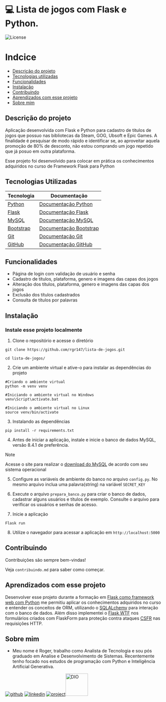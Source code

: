 # 💻 Lista de jogos com Flask e Python.

![License](https://img.shields.io/badge/license-GPL-blue.svg)

# Indcice
- [Descrição do projeto](#descrição-do-projeto) 
- [Tecnologias utilizadas](#tecnologias-utilizadas)
- [Funcionalidades](#funcionalidades)
- [Instalação](#instalação)
- [Contribuindo](#contribuindo)
- [Aprendizados com esse projeto](#aprendizados-com-esse-projeto)
- [Sobre mim](#sobre-mim)

## Descrição do projeto

 Aplicação desenvolvida com Flask e Python para cadastro de titulos de jogos que possuo nas bibliotecas da Steam, GOG, Ubsoft e Epic Games. A finalidade é pesquisar de modo rápido e identificar se, ao aproveitar aquela promoção de 80% de desconto, não estou comprando um jogo repetido que já posuo em outra plataforma.

Esse projeto foi desenvolvido para colocar em prática os conhecimentos adquiridos no curso de Framework Flask para Python

## Tecnologias Utilizadas
| Tecnologia | Documentação |
| - | - | 
| [Python](https://www.python.org/downloads/) | [Documentação Python](https://www.python.org/doc/) |
| [Flask](https://flask.palletsprojects.com/en/3.0.x/installation/) | [Documentação Flask](https://flask.palletsprojects.com/en/2.3.x/quickstart/) |
| [MySQL](https://dev.mysql.com/downloads/mysql/) | [Documentação MySQL](https://dev.mysql.com/doc/) |
| [Bootstrap](https://getbootstrap.com/) | [Documentação Bootstrap](https://getbootstrap.com/docs/5.2/getting-started/introduction/) |
| [Git](https://git-scm.com/downloads) | [Documentação Git](https://git-scm.com/) |
| [GitHub](https://github.com/) | [Documentação GitHub](https://docs.github.com/pt) |

## Funcionalidades

- Página de login com validação de usuário e senha
- Cadastro de títulos, plataforma, genero e imagens das capas dos jogos
- Alteração dos títulos, plataforma, genero e imagens das capas dos jogos
- Exclusão dos títulos cadastrados
- Consulta de títulos por palavras

## Instalação
### Instale esse projeto localmente

1. Clone o repositório e acesse o diretório 
```
git clone https://github.com/rgr147/lista-de-jogos.git

cd lista-de-jogos/
```
2. Crie um ambiente virtual e ative-o para instalar as dependências do projeto
```
#Criando o ambiente virtual
python -m venv venv

#Iniciando o ambiente virtual no Windows
venv\Script\activate.bat

#Iniciando o ambiente virtual no Linux
source venv/bin/activate
```

3. Instalando as dependências
```
pip install -r requirements.txt
```

4. Antes de iniciar a aplicação, instale e inicie o banco de dados MySQL, versão 8.4.1 de preferência.
> [!NOTE]
> Acesse o site para realizar o [download do MySQL](https://downloads.mysql.com/archives/community/) de acordo com seu sistema operacional 

5. Configure as variáveis de ambiente do banco no arquivo `config.py`. No mesmo arquivo inclua uma palavra(string) na variável `SECRET_KEY`

6. Execute o arquivo `prepara_banco.py` para criar o banco de dados, cadastrar alguns usuários e títulos de exemplo. Consulte o arquivo para verificar os usuários e senhas de acesso.

7. Inicie a aplicação 
```
Flask run
```

8. Utilize o navegador para acessar a aplicação em `http://localhost:5000`

## Contribuindo

Contribuições são sempre bem-vindas!

Veja `contribuindo.md` para saber como começar.

## Aprendizados com esse projeto

Desenvolver esse projeto durante a formação em [Flask como framework web com Python](https://cursos.alura.com.br/formacao-flask) me permitiu aplicar os conhecimentos adquiridos no curso e entender os conceitos de ORM, utilizando o [SQLALchemy](https://www.sqlalchemy.org/) para interação com o banco de dados. Além disso implementei o [Flask WTF](https://flask-wtf.readthedocs.io/en/1.2.x/) nos formulários criados com FlaskForm para proteção contra ataques [CSFR](https://www.treinaweb.com.br/blog/cross-site-request-forgery-csrf-e-abordagens-para-mitiga-lo/) nas requisições HTTP.

## Sobre mim

* Meu nome é Roger, trabalho como Analista de Tecnologia e sou pós graduado em Analise e Desenvolvimento de Sistemas. Recentemente tenho focado nos estudos de programação com Python e Inteligência Artificial Generativa.

[![github](https://img.shields.io/badge/github-181717?style=for-the-badge&logo=github&logoColor=white)](https://github.com/rgr147?tab=overview&from=2024-07-01&to=2024-07-31) [![linkedin](https://img.shields.io/badge/linkedin-0A66C2?style=for-the-badge&logo=linkedin&logoColor=white)](https://www.linkedin.com/in/roger-alves-rodrigues-melo-24443294/) [![project](https://img.shields.io/badge/Projeto_GitHub-181717?style=for-the-badge&logo=github&logoColor=white)](https://github.com/rgr147/lista-de-jogos)<a href="https://web.dio.me/users/rgr_147?tab=achievements"><img src="https://hermes.digitalinnovation.one/assets/diome/logo-full.svg" alt="DIO" width="72"/></a>

